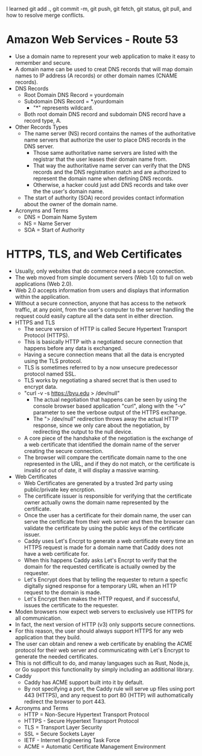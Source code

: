 I learned git add ., git commit -m, git push, git fetch, git status, git pull, and how to resolve merge conflicts.

# Amazon Web Services - Route 53
- Use a domain name to represent your web application to make it easy to remember and secure.
- A domain name can be used to creat DNS records that will map domain names to IP address (A records) or other domain names (CNAME records).
- DNS Records
    - Root Domain DNS Record = yourdomain
    - Subdomain DNS Record = *.yourdomain
        - "*" represents wildcard.
    - Both root domain DNS record and subdomain DNS record have a record type, A.
- Other Records Types
    - The name server (NS) record contains the names of the authoritative name servers that authorize the user to place DNS records in the DNS server. 
        - Those same authoritative name servers are listed with the registrar that the user leases their domain name from. 
        - That way the authoritative name server can verify that the DNS records and the DNS registration match and are authorized to represent the domain name when defining DNS records.
        - Otherwise, a hacker could just add DNS records and take over the the user's domain name.
    - The start of authority (SOA) record provides contact information about the owner of the domain name.
- Acronyms and Terms
    - DNS = Domain Name System
    - NS = Name Server
    - SOA = Start of Authority

# HTTPS, TLS, and Web Certificates
- Usually, only websites that do commerce need a secure connection.
- The web moved from simple document servers (Web 1.0) to full on web applications (Web 2.0).
- Web 2.0 accepts information from users and displays that information within the application.
- Without a secure connection, anyone that has access to the network traffic, at any point, from the user's computer to the server handling the request could easily capture all the data sent in either direction.
- HTTPS and TLS
    - The secure version of HTTP is called Secure Hypertext Transport Protocol (HTTPS).
    - This is basically HTTP with a negotiated secure connection that happens before any data is exchanged.
    - Having a secure connection means that all the data is encrypted using the TLS protocol.
    - TLS is sometimes referred to by a now unsecure predecessor protocol named SSL.
    - TLS works by negotiating a shared secret that is then used to encrypt data.
    - "curl -v -s https://byu.edu > /dev/null"
        - The actual negotiation that happens can be seen by using the console browser based application "curl", along with the "-v" parameter to see the verbose output of the HTTPS exchange.
        - The "> /dev/null" redirection throws away the actual HTTP response, since we only care about the negotiation, by redirecting the output to the null device.
    - A core piece of the handshake of the negotiation is the exchange of a web certificate that identified the domain name of the server creating the secure connection.
    - The browser will compare the certificate domain name to the one represented in the URL, and if they do not match, or the certificate is invalid or out of date, it will display a massive warning.
- Web Certificates
    - Web Certificates are generated by a trusted 3rd party using public/private key encrption.
    - The certificate issuer is responsible for verifying that the certificate owner actually owns the domain name represented by the certificate.
    - Once the user has a certificate for their domain name, the user can serve the certificate from their web server and then the browser can validate the certificate by using the public keys of the certificate issuer.
    - Caddy uses Let's Encrpt to generate a web certificate every time an HTTPS request is made for a domain name that Caddy does not have a web certificate for.
    - When this happens Caddy asks Let's Encrpt to verify that the domain for the requested certificate is actually owned by the requester.
    - Let's Encrypt does that by telling the requester to return a specfic digitally signed response for a temporary URL when an HTTP request to the domain is made.
    - Let's Encrypt then makes the HTTP request, and if successful, issues the certificate to the requester.
- Moden browsers now expect web servers to exclusively use HTTPS for all communication.
- In fact, the next version of HTTP (v3) only supports secure connections.
- For this reason, the user should always support HTTPS for any web application that they build.
- The user can obtain and renew a web certificate by enabling the ACME protocol for their web server and communicating with Let's Encrypt to generate the needed certificates.
- This is not difficult to do, and manay languages such as Rust, Node.js, or Go support this functionality by simply including an additional library.
- Caddy
    - Caddy has ACME support built into it by default.
    - By not specifying a port, the Caddy rule will serve up files using port 443 (HTTPS), and any request to port 80 (HTTP) will authomatically redirect the browser to port 443. 
- Acronyms and Terms
    - HTTP = Non-Secure Hypertext Transport Protocol
    - HTTPS - Secure Hypertext Transport Protocol
    - TLS = Transport Layer Security
    - SSL = Secure Sockets Layer
    - IETF - Internet Engineering Task Force
    - ACME = Automatic Certificate Management Environment